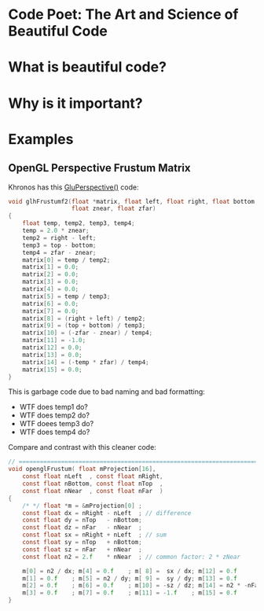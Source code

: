 # Code Poet: The Art and Science of Beautiful Code

# What is beautiful code?
# Why is it important?
# Examples

## OpenGL Perspective Frustum Matrix

Khronos has this [GluPerspective()](https://www.khronos.org/opengl/wiki/GluPerspective_code) code:

```c
void glhFrustumf2(float *matrix, float left, float right, float bottom, float top,
                  float znear, float zfar)
{
    float temp, temp2, temp3, temp4;
    temp = 2.0 * znear;
    temp2 = right - left;
    temp3 = top - bottom;
    temp4 = zfar - znear;
    matrix[0] = temp / temp2;
    matrix[1] = 0.0;
    matrix[2] = 0.0;
    matrix[3] = 0.0;
    matrix[4] = 0.0;
    matrix[5] = temp / temp3;
    matrix[6] = 0.0;
    matrix[7] = 0.0;
    matrix[8] = (right + left) / temp2;
    matrix[9] = (top + bottom) / temp3;
    matrix[10] = (-zfar - znear) / temp4;
    matrix[11] = -1.0;
    matrix[12] = 0.0;
    matrix[13] = 0.0;
    matrix[14] = (-temp * zfar) / temp4;
    matrix[15] = 0.0;
}
```

This is garbage code due to bad naming and bad formatting:

* WTF does temp1 do?
* WTF does temp2 do?
* WTF doees temp3 do?
* WTF does temp4 do?

Compare and contrast with this cleaner code:

```c
// ======================================================================== 
void openglFrustum( float mProjection[16], 
    const float nLeft  , const float nRight, 
    const float nBottom, const float nTop  ,
    const float nNear  , const float nFar  )
{
    /* */ float *m = &mProjection[0] ;
    const float dx = nRight - nLeft  ; // difference
    const float dy = nTop   - nBottom;
    const float dz = nFar   - nNear  ;
    const float sx = nRight + nLeft  ; // sum
    const float sy = nTop   + nBottom;
    const float sz = nFar   + nNear  ;
    const float n2 = 2.f    * nNear  ; // common factor: 2 * zNear

    m[0] = n2 / dx; m[4] = 0.f    ; m[ 8] =  sx / dx; m[12] = 0.f            ;
    m[1] = 0.f    ; m[5] = n2 / dy; m[ 9] =  sy / dy; m[13] = 0.f            ;
    m[2] = 0.f    ; m[6] = 0.f    ; m[10] = -sz / dz; m[14] = n2 * -nFar / dz;
    m[3] = 0.f    ; m[7] = 0.f    ; m[11] = -1.f    ; m[15] = 0.f            ;
}
```
